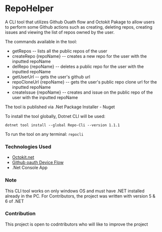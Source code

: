 # RepoHelper

A CLI tool that utilizes Github Ouath flow and Octokit Pakage to allow users to perform some Github actions such as creating, deleting repos, creating issues and viewing the list of repos owned by the user.

The commands available in the tool:

- getRepos -- lists all the public repos of the user
- createRepo {repoName} -- creates a new repo for the user with the inputted repoName
- delRepo {repoName} -- deletes a public repo for the user with the inputted repoName
- getUserUrl -- gets the user's github url
- repoCloneUrl {repoName} -- gets the user's public repo clone url for the inputted repoName
- createIssue {repoName} -- creates and issue on the public repo of the user with the inputted repoName

The tool is published via .Net Package Installer - Nuget

To install the tool globally, Dotnet CLI will be used:

```
dotnet tool install --global Repo-Cli --version 1.1.1
```

To run the tool on any terminal: `repocli`

### Technologies Used

- [Octokit.net](https://github.com/octokit/octokit.net)
- [Github oauth Device Flow](https://docs.github.com/en/developers/apps/building-oauth-apps/authorizing-oauth-apps#device-flow)
- .Net Console App

### Note

This CLI tool works on only windows OS and must have .NET installed already in the PC. For Contributors, the project was written with version 5 & 6 of .NET

### Contribution

This project is open to codntributors who will like to improve the project
